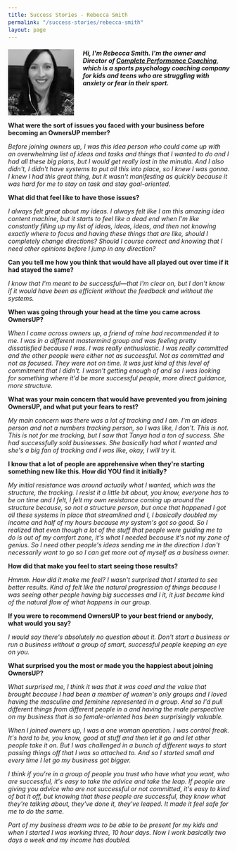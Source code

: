 ```yaml
---
title: Success Stories - Rebecca Smith
permalink: "/success-stories/rebecca-smith"
layout: page
---
```

#### *<img src="/images/success-stories-rebecca-smith.jpg" style="float:left;padding-right:20px;" />Hi, I'm Rebecca Smith. I'm the owner and Director of [Complete Performance Coaching](https://completeperformancecoaching.com), which is a sports psychology coaching company for kids and teens who are struggling with anxiety or fear in their sport.*

<br style="clear:both;">

**What were the sort of issues you faced with your business before becoming an OwnersUP member?**

*Before joining owners up, I was this idea person who could come up with an overwhelming list of ideas and tasks and things that I wanted to do and I had all these big plans, but I would get really lost in the minutia. And I also didn't, I didn't have systems to put all this into place, so I knew I was gonna. I knew I had this great thing, but it wasn't manifesting as quickly because it was hard for me to stay on task and stay goal-oriented.*

**What did that feel like to have those issues?**

*I always felt great about my ideas. I always felt like I am this amazing idea content machine, but it starts to feel like a dead end when I'm like constantly filling up my list of ideas, ideas, ideas, and then not knowing exactly where to focus and having these things that are like, should I completely change directions? Should I course correct and knowing that I need other opinions before I jump in any direction?*

**Can you tell me how you think that would have all played out over time if it had stayed the same?**

*I know that I'm meant to be successful—that I'm clear on, but I don't know if it would have been as efficient without the feedback and without the systems.*

**When was going through your head at the time you came across OwnersUP?**

*When I came across owners up, a friend of mine had recommended it to me. I was in a different mastermind group and was feeling pretty dissatisfied because I was. I was really enthusiastic. I was really committed and the other people were either not as successful. Not as committed and not as focused. They were not on time. It was just kind of this level of commitment that I didn't. I wasn't getting enough of and so I was looking for something where it'd be more successful people, more direct guidance, more structure.*

**What was your main concern that would have prevented you from joining OwnersUP, and what put your fears to rest?**

*My main concern was there was a lot of tracking and I am. I'm an ideas person and not a numbers tracking person, so I was like, I don't. This is not. This is not for me tracking, but I saw that Tanya had a ton of success. She had successfully sold businesses. She basically had what I wanted and she's a big fan of tracking and I was like, okay, I will try it.*

**I know that a lot of people are apprehensive when they're starting something new like this. How did YOU find it initially?**

*My initial resistance was around actually what I wanted, which was the structure, the tracking. I resist it a little bit about, you know, everyone has to be on time and I felt, I felt my own resistance coming up around the structure because, so not a structure person, but once that happened I got all these systems in place that streamlined and I, I basically doubled my income and half of my hours because my system's got so good. So I realized that even though a lot of the stuff that people were guiding me to do is out of my comfort zone, it's what I needed because it's not my zone of genius. So I need other people's ideas sending me in the direction I don't necessarily want to go so I can get more out of myself as a business owner.*

**How did that make you feel to start seeing those results?**

*Hmmm. How did it make me feel? I wasn't surprised that I started to see better results. Kind of felt like the natural progression of things because I was seeing other people having big successes and I it, it just became kind of the natural flow of what happens in our group.*

**If you were to recommend OwnersUP to your best friend or anybody, what would you say?**

*I would say there's absolutely no question about it. Don't start a business or run a business without a group of smart, successful people keeping an eye on you.*

**What surprised you the most or made you the happiest about joining OwnersUP?**

*What surprised me, I think it was that it was coed and the value that brought because I had been a member of women's only groups and I loved having the masculine and feminine represented in a group. And so I'd pull different things from different people in a and having the male perspective on my business that is so female-oriented has been surprisingly valuable.*

*When I joined owners up, I was a one woman operation. I was control freak. It's hard to be, you know, good at stuff and then let it go and let other people take it on. But I was challenged in a bunch of different ways to start passing things off that I was so attached to. And so I started small and every time I let go my business got bigger.*

*I think if you're in a group of people you trust who have what you want, who are successful, it's easy to take the advice and take the leap. If people are giving you advice who are not successful or not committed, it's easy to kind of bat it off, but knowing that these people are successful, they know what they're talking about, they've done it, they've leaped. It made it feel safe for me to do the same.*

*Part of my business dream was to be able to be present for my kids and when I started I was working three, 10 hour days. Now I work basically two days a week and my income has doubled.*